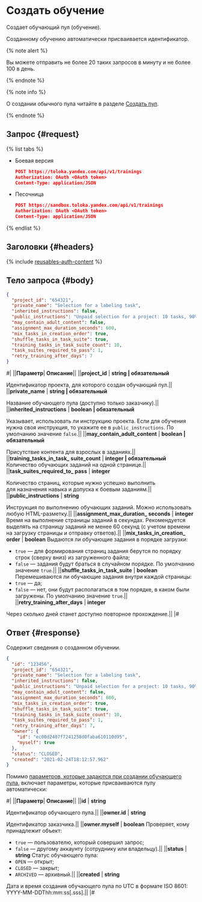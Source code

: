 # Создать обучение

Создает обучающий пул (обучение).

Созданному обучению автоматически присваивается идентификатор.

{% note alert %}

Вы можете отправить не более 20 таких запросов в минуту и не более 100 в день.

{% endnote %}


{% note info %}

О создании обычного пула читайте в разделе [Создать пул](create-pool.md).

{% endnote %}


## Запрос {#request}

{% list tabs %}

- Боевая версия

  ```json
  POST https://toloka.yandex.com/api/v1/trainings
  Authorization: OAuth <OAuth token>
  Content-Type: application/JSON
  ```

- Песочница

  ```json
  POST https://sandbox.toloka.yandex.com/api/v1/trainings
  Authorization: OAuth <OAuth token>
  Content-Type: application/JSON
  ```
{% endlist %}

## Заголовки {#headers}

{% include [reusables-auth-content](../_includes/reusables/id-reusables/auth-content.md) %}


## Тело запроса {#body}

```json
{
  "project_id": "654321",
  "private_name": "Selection for a labeling task",
  "inherited_instructions": false,
  "public_instructions": "Unpaid selection for a project: 10 tasks, 90% threshold.",
  "may_contain_adult_content": false,
  "assignment_max_duration_seconds": 600,
  "mix_tasks_in_creation_order": true,
  "shuffle_tasks_in_task_suite": true,
  "training_tasks_in_task_suite_count": 10,
  "task_suites_required_to_pass": 1,
  "retry_training_after_days": 7
}
```

#|
||**Параметр**| **Описание**||
||**project_id** | **string \| обязательный**

Идентификатор проекта, для которого создан обучающий пул.||
||**private_name** | **string \| обязательный**

Название обучающего пула (доступно только заказчику).||
||**inherited_instructions** | **boolean \| обязательный**

Указывает, использовать ли инструкцию проекта. Если для обучения нужна своя инструкция, то укажите ее в `public_instructions`.
По умолчанию значение `false`.||
||**may_contain_adult_content** | **boolean \| обязательный**

Присутствие контента для взрослых в заданиях.||
||**training_tasks_in_task_ suite_count** | **integer \| обязательный**
Количество обучающих заданий на одной странице.||
||**task_suites_required_to_ pass** | **integer**

Количество страниц, которые нужно успешно выполнить для назначения навыка и допуска к боевым заданиям.||
||**public_instructions** | **string**

Инструкция по выполнению обучающих заданий. Можно использовать любую HTML-разметку.||
||**assignment_max_duration_ seconds** | **integer**
Время на выполнение страницы заданий в секундах. Рекомендуется выделять на страницу заданий не менее 60 секунд (с учетом времени на загрузку страницы и отправку ответов).||
||**mix_tasks_in_creation_ order** | **boolean**
Выдаются ли обучающие задания в порядке загрузки:
- `true` — для формирования страниц задания берутся по порядку строк (сверху вниз) из загруженного файла;
- `false` — задания будут браться в случайном порядке.
По умолчанию значение `true`.||
||**shuffle_tasks_in_task_suite** | **boolean**
Перемешиваются ли обучающие задания внутри каждой страницы:
- `true` — да;
- `false` — нет, они будут располагаться в том порядке, в каком были загружены.
По умолчанию значение `true`.||
||**retry_training_after_days** | **integer**

Через сколько дней станет доступно повторное прохождение.||
|#

## Ответ {#response}

Содержит сведения о созданном обучении.

```json
{
  "id": "123456",
  "project_id": "654321",
  "private_name": "Selection for a labeling task",
  "inherited_instructions": false,
  "public_instructions": "Unpaid selection for a project: 10 tasks, 90% threshold.",
  "may_contain_adult_content": false,
  "assignment_max_duration_seconds": 600,
  "mix_tasks_in_creation_order": true,
  "shuffle_tasks_in_task_suite": true,
  "training_tasks_in_task_suite_count": 10,
  "task_suites_required_to_pass": 1,
  "retry_training_after_days": 7,
  "owner": {
    "id": "ec00d2407f7241258d0faba610110d95",
    "myself": true
  },
  "status": "CLOSED",
  "created": "2021-02-24T18:12:57.962"
}
```

Помимо [параметров, которые задаются при создании обучающего пула,](#training-param) включает параметры, которые присваиваются пулу автоматически:

#|
||**Параметр**| **Описание**||
||**id** | **string**

Идентификатор обучающего пула.||
||**owner.id** | **string**

Идентификатор заказчика.||
||**owner.myself** | **boolean**
Проверяет, кому принадлежит объект:
- `true` — пользователю, который совершил запрос;
- `false` — другому аккаунту (сотруднику или владельцу).||
||**status** | **string**
Статус обучающего пула:
- `OPEN` — открыт;
- `CLOSED` — закрыт;
- `ARCHIVED` — архивный.||
||**created** | **string**

Дата и время создания обучающего пула по UTC в формате ISO 8601: YYYY-MM-DDThh:mm:ss[.sss].||
|#

